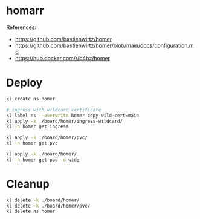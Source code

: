 
# homarr

References:
- https://github.com/bastienwirtz/homer
- https://github.com/bastienwirtz/homer/blob/main/docs/configuration.md
- https://hub.docker.com/r/b4bz/homer

# Deploy

```bash
kl create ns homer

# ingress with wildcard certificate
kl label ns --overwrite homer copy-wild-cert=main
kl apply -k ./board/homer/ingress-wildcard/
kl -n homer get ingress

kl apply -k ./board/homer/pvc/
kl -n homer get pvc

kl apply -k ./board/homer/
kl -n homer get pod -o wide
```

# Cleanup

```bash
kl delete -k ./board/homer/
kl delete -k ./board/homer/pvc/
kl delete ns homer
```
